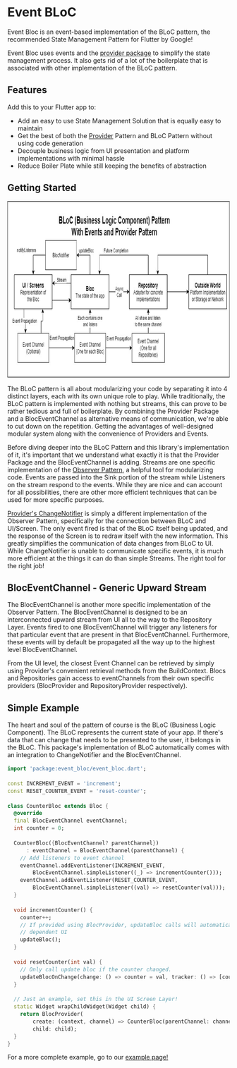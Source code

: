 # Event BLoC

Event Bloc is an event-based implementation of the BLoC pattern, the recommended State Management Pattern for Flutter by Google!

Event Bloc uses events and the [provider package](https://pub.dev/packages/provider) to simplify the state management process. It also gets rid of a lot of the boilerplate that is associated with other implementation of the BLoC pattern.

## Features

Add this to your Flutter app to:
* Add an easy to use State Management Solution that is equally easy to maintain
* Get the best of both the [Provider](https://pub.dev/packages/provider) Pattern and BLoC Pattern without using code generation
* Decouple business logic from UI presentation and platform implementations with minimal hassle
* Reduce Boiler Plate while still keeping the benefits of abstraction

## Getting Started

<img src="https://github.com/VHCBlade/event_bloc/blob/main/img/Event%20Bloc%20Diagram.jpg?raw=true?raw=true"
    alt="BLoC Implementation of Event BLoC" height="400"/>

The BLoC pattern is all about modularizing your code by separating it into 4 distinct layers, each with its own unique role to play. While traditionally, the BLoC pattern is implemented with nothing but streams, this can prove to be rather tedious and full of boilerplate. By combining the Provider Package and a BlocEventChannel as alternative means of communication, we're able to cut down on the repetition. Getting the advantages of well-designed modular system along with the convenience of Providers and Events.

Before diving deeper into the BLoC Pattern and this library's implementation of it, it's important that we understand what exactly it is that the Provider Package and the BlocEventChannel is adding. Streams are one specific implementation of the [Observer Pattern](https://en.wikipedia.org/wiki/Observer_pattern), a helpful tool for modularizing code. Events are passed into the Sink portion of the stream while Listeners on the stream respond to the events. While they are nice and can account for all possibilities, there are other more efficient techniques that can be used for more specific purposes.

[Provider's ChangeNotifier](https://api.flutter.dev/flutter/foundation/ChangeNotifier-class.html) is simply a different implementation of the Observer Pattern, specifically for the connection between BLoC and UI/Screen. The only event fired is that of the BLoC itself being updated, and the response of the Screen is to redraw itself with the new information. This greatly simplifies the communication of data changes from BLoC to UI. While ChangeNotifier is unable to communicate specific events, it is much more efficient at the things it can do than simple Streams. The right tool for the right job!

## BlocEventChannel - Generic Upward Stream

The BlocEventChannel is another more specific implementation of the Observer Pattern. The BlocEventChannel is designed to be an interconnected upward stream from UI all to the way to the Repository Layer. Events fired to one BlocEventChannel will trigger any listeners for that particular event that are present in that BlocEventChannel. Furthermore, these events will by default be propagated all the way up to the highest level BlocEventChannel.

From the UI level, the closest Event Channel can be retrieved by simply using Provider's convenient retrieval methods from the BuildContext. Blocs and Repositories gain access to eventChannels from their own specific providers (BlocProvider and RepositoryProvider respectively).

## Simple Example

The heart and soul of the pattern of course is the BLoC (Business Logic Component). The BLoC represents the current state of your app. If there's data that can change that needs to be presented to the user, it belongs in the BLoC. This package's implementation of BLoC automatically comes with an integration to ChangeNotifier and the BlocEventChannel.

```dart
import 'package:event_bloc/event_bloc.dart';

const INCREMENT_EVENT = 'increment';
const RESET_COUNTER_EVENT = 'reset-counter';

class CounterBloc extends Bloc {
  @override
  final BlocEventChannel eventChannel;
  int counter = 0;

  CounterBloc({BlocEventChannel? parentChannel})
      : eventChannel = BlocEventChannel(parentChannel) {
    // Add listeners to event channel
    eventChannel.addEventListener(INCREMENT_EVENT,
        BlocEventChannel.simpleListener((_) => incrementCounter()));
    eventChannel.addEventListener(RESET_COUNTER_EVENT,
        BlocEventChannel.simpleListener((val) => resetCounter(val)));
  }

  void incrementCounter() {
    counter++;
    // If provided using BlocProvider, updateBloc calls will automatically redraw
    // dependent UI
    updateBloc();
  }

  void resetCounter(int val) {
    // Only call update bloc if the counter changed.
    updateBlocOnChange(change: () => counter = val, tracker: () => [counter]);
  }

  // Just an example, set this in the UI Screen Layer!
  static Widget wrapChildWidget(Widget child) {
    return BlocProvider(
        create: (context, channel) => CounterBloc(parentChannel: channel),
        child: child);
  }
}
```

For a more complete example, go to our [example page!](https://pub.dev/packages/event_bloc/example)